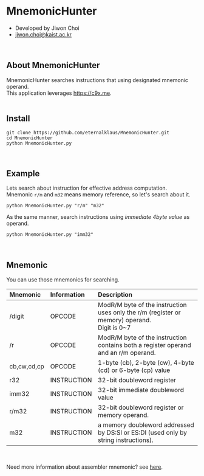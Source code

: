 # MnemonicHunter
- Developed by Jiwon Choi 
- jiwon.choi@kaist.ac.kr
<br>  

## About MnemonicHunter
MnemonicHunter searches instructions that using designated mnemonic operand.  
This application leverages https://c9x.me.  
<br>  

## Install

    git clone https://github.com/eternalklaus/MnemonicHunter.git
    cd MnemonicHunter
    python MnemonicHunter.py
<br>  

## Example
Lets search about instruction for effective address computation.  
Mnemonic `r/m` and `m32` means memory reference, so let's search about it.   

    python MnemonicHunter.py "r/m" "m32"

As the same manner, search instructions using *immediate 4byte value* as operand.

    python MnemonicHunter.py "imm32"
<br>  

## Mnemonic
You can use those mnemonics for searching. 

| Mnemonic | Information | Description |
|:--------|:--------|:--------|
| /digit | OPCODE | ModR/M byte of the instruction uses only the r/m (register or memory) operand. <br> Digit is 0~7 |
| /r | OPCODE | ModR/M byte of the instruction contains both a register operand and an r/m operand. |
| cb,cw,cd,cp | OPCODE | 1-byte (cb), 2-byte (cw), 4-byte (cd) or 6-byte (cp) value |
| r32 | INSTRUCTION | 32-bit doubleword register |
| imm32 | INSTRUCTION | 32-bit immediate doubleword value |
| r/m32 | INSTRUCTION | 32-bit doubleword register or memory operand. |
| m32 | INSTRUCTION | a memory doubleword addressed by DS:SI or ES:DI (used only by string instructions).  |

<br>  

Need more information about assembler mnemonic? see [here](http://www.uobabylon.edu.iq/uobColeges/ad_downloads/6_2708_780.pdf).
